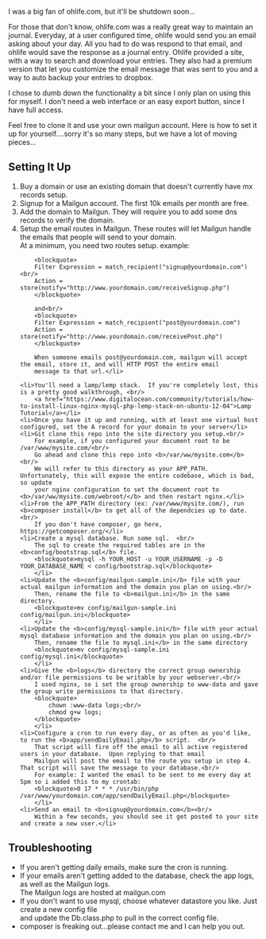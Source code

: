 I was a big fan of ohlife.com, but it'll be shutdown soon...

For those that don't know, ohlife.com was a really great way to maintain an journal.  Everyday, at a user configured time, ohlife would
send you an email asking about your day. All you had to do was respond to that email, and ohlife would save the response as a journal entry.
Ohlife provided a site, with a way to search and download your entries.  They also had a premium version that let you customize the 
email message that was sent to you and a way to auto backup your entries to dropbox.

I chose to dumb down the functionality a bit since I only plan on using this for myself.  I don't need a web interface or an easy export button,
since I have full access.

Feel free to clone it and use your own mailgun account.  Here is how to set it up for yourself....sorry it's so many steps, 
but we have a lot of moving pieces...

<h2>Setting It Up</h2>
<ol>
    <li>Buy a domain or use an existing domain that doesn't currently have mx records setup.</li>
    <li>Signup for a Mailgun account.  The first 10k emails per month are free.</li>
    <li>Add the domain to Mailgun.  They will require you to add some dns records to verify the domain.</li>
    <li>Setup the email routes in Mailgun.  These routes will let Mailgun handle the emails that people will send to your domain.<br/>
        At a minimum, you need two routes setup.  example:<br/>

        <blockquote>
        Filter Expression = match_recipient("signup@yourdomain.com") <br/>
        Action = store(notify="http://www.yourdomain.com/receiveSignup.php")
        </blockquote>

        and<br/>
        <blockquote>
        Filter Expression = match_recipient("post@yourdomain.com")    
        Action = store(notify="http://www.yourdomain.com/receivePost.php")
        </blockquote>

        When someone emails post@yourdomain.com, mailgun will accept the email, store it, and will HTTP POST the entire email 
        message to that url.</li>

    <li>You'll need a lamp/lemp stack.  If you're completely lost, this is a pretty good walkthrough, <br/>
        <a href="https://www.digitalocean.com/community/tutorials/how-to-install-linux-nginx-mysql-php-lemp-stack-on-ubuntu-12-04">Lamp Tutorial</a></li>
    <li>Once you have it up and running, with at least one virtual host configured, set the A record for your domain to your server</li>
    <li>Git clone this repo into the site directory you setup.<br/>
        For example, if you configured your document root to be /var/www/mysite.com/<br/>
        Go ahead and clone this repo into <b>/var/ww/mysite.com</b> <br/>
        We will refer to this directory as your APP_PATH.  Unfortunately, this will expose the entire codebase, which is bad, so update
        your nginx configuration to set the document root to <b>/var/ww/mysite.com/webroot/</b> and then restart nginx.</li>
    <li>From the APP_PATH directory (ex: /var/www/mysite.com/), run <b>composer install</b> to get all of the dependcies up to date.  <br/>
        If you don't have composer, go here, https://getcomposer.org/</li>
    <li>Create a mysql database. Run some sql.  <br/>
        The sql to create the required tables are in the <b>config/bootstrap.sql</b> file.
        <blockquote>mysql -h YOUR_HOST -u YOUR_USERNAME -p -D YOUR_DATABASE_NAME < config/bootstrap.sql</blockquote>
        </li>
    <li>Update the <b>config/mailgun-sample.ini</b> file with your actual mailgun information and the domain you plan on using.<br/>
        Then, rename the file to <b>mailgun.ini</b> in the same directory.
        <blockquote>mv config/mailgun-sample.ini config/mailgun.ini</blockquote>
        </li>
    <li>Update the <b>config/mysql-sample.ini</b> file with your actual mysql database information and the domain you plan on using.<br/>
        Then, rename the file to mysql.ini</b> in the same directory
        <blockquote>mv config/mysql-sample.ini config/mysql.ini</blockquote>
        </li>
    <li>Give the <b>logs</b> directory the correct group ownership and/or file permissions to be writable by your webserver.<br/>
        I used nginx, so i set the group ownership to www-data and gave the group write permissions to that directory.
        <blockquote>
            chown :www-data logs;<br/>
            chmod g+w logs;
        </blockquote>
        </li>
    <li>Configure a cron to run every day, or as often as you'd like, to run the <b>app/sendDailyEmail.php</b> script.  <br/>
        That script will fire off the email to all active registered users in your database.  Upon replying to that email
        Mailgun will post the email to the route you setup in step 4.  That script will save the message to your database.<br/>
        For example: I wanted the email to be sent to me every day at 5pm so i added this to my crontab:
        <blockquote>0 17 * * * /usr/bin/php /var/www/yourdomain.com/app/sendDailyEmail.php</blockquote>
        </li>
    <li>Send an email to <b>signup@yourdomain.com</b><br/>
        Within a few seconds, you should see it get posted to your site and create a new user.</li>
</ol>

<h2>Troubleshooting</h2>
<ul>
    <li>If you aren't getting daily emails, make sure the cron is running.</li>
    <li>If your emails aren't getting added to the database, check the app logs, as well as the Mailgun logs. <br/>
        The Mailgun logs are hosted at mailgun.com</li>
    <li>If you don't want to use mysql, choose whatever datastore you like.  Just create a new config file<br/>
        and update the Db.class.php to pull in the correct config file. </li>
    <li>composer is freaking out...please contact me and I can help you out.</li>
